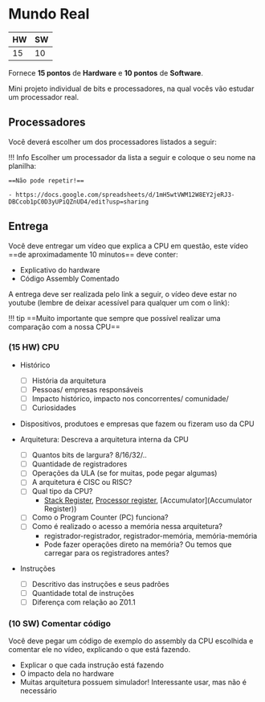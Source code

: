 # Mundo Real

| HW | SW |
|----|----|
| 15 | 10 |

Fornece **15 pontos** de **Hardware** e **10 pontos** de **Software**. 

Mini projeto individual de bits e processadores, na qual vocês vão estudar um processador real.

## Processadores

Você deverá escolher um dos processadores listados a seguir:

!!! Info
    Escolher um processador da lista a seguir e coloque o seu nome na planilha:
    
    ==Não pode repetir!==
    
    - https://docs.google.com/spreadsheets/d/1mH5wtVWM12W8EY2jeRJ3-DBCcob1pC0D3yUPiQZnUD4/edit?usp=sharing
    
## Entrega

Você deve entregar um vídeo que explica a CPU em questão, este vídeo ==de aproximadamente 10 minutos== deve conter:

- Explicativo do hardware
- Código Assembly Comentado

A entrega deve ser realizada pelo link a seguir, o vídeo deve estar no youtube (lembre de deixar acessível para qualquer um com o link):

!!! tip
    ==Muito importante que sempre que possível realizar uma comparação com a nossa CPU==
    
### (**15 HW**) CPU

- Histórico
    - [ ] História da arquitetura
    - [ ] Pessoas/ empresas responsáveis
    - [ ] Impacto histórico, impacto nos concorrentes/ comunidade/
    - [ ] Curiosidades
    
- Dispositivos, produtoes e empresas que fazem ou fizeram uso da CPU
    
- Arquitetura: Descreva a arquitetura interna da CPU
 
    - [ ] Quantos bits de largura? 8/16/32/..
    - [ ] Quantidade de registradores
    - [ ] Operações da ULA (se for muitas, pode pegar algumas)
    - [ ] A arquitetura é CISC ou RISC?
    - [ ] Qual tipo da CPU? 
        - [Stack Register](https://en.wikipedia.org/wiki/Stack_register), [Processor register](https://en.wikipedia.org/wiki/Processor_register), [Accumulator](Accumulator Register))
    - [ ] Como o Program Counter (PC) funciona? 
    - [ ] Como é realizado o acesso a memória nessa arquitetura? 
        - registrador-registrador, registrador-memória, memória-memória
        - Pode fazer operações direto na memória? Ou temos que carregar para os registradores antes?

- Instruções
    - [ ] Descritivo das instruções e seus padrões
    - [ ] Quantidade total de instruções
    - [ ] Diferença com relação ao Z01.1 

### (**10 SW**) Comentar código

Você deve pegar um código de exemplo do assembly da CPU escolhida e comentar ele no vídeo, explicando o que está fazendo.

- Explicar o que cada instrução está fazendo
- O impacto dela no hardware
- Muitas arquitetura possuem simulador! Interessante usar, mas não é necessário
